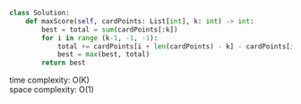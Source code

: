 ```python
class Solution:
    def maxScore(self, cardPoints: List[int], k: int) -> int:
        best = total = sum(cardPoints[:k])
        for i in range (k-1, -1, -1):
            total += cardPoints[i + len(cardPoints) - k] - cardPoints[i]
            best = max(best, total)
        return best
```

time complexity: O(K)       
space complexity: O(1)
